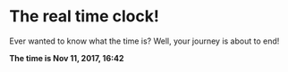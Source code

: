 # The real time clock!

Ever wanted to know what the time is? Well, your journey is about to end!

**The time is Nov 11, 2017, 16:42**